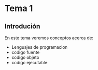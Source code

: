 # Tema 1 
## Introdución 

En este tema veremos conceptos acerca de: 
- Lenguajes de programacion
- codigo fuente
- codigo objeto
- codigo ejecutable
